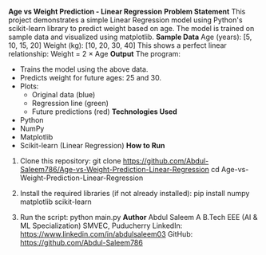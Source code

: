 **Age vs Weight Prediction - Linear Regression**
**Problem Statement**
This project demonstrates a simple Linear Regression model using Python's scikit-learn library to predict weight based on age. The model is trained on sample data and visualized using matplotlib.
**Sample Data**
Age (years):    [5, 10, 15, 20]
Weight (kg):    [10, 20, 30, 40]
This shows a perfect linear relationship: Weight = 2 × Age
**Output**
The program:
- Trains the model using the above data.
- Predicts weight for future ages: 25 and 30.
- Plots:
  - Original data (blue)
  - Regression line (green)
  - Future predictions (red)
**Technologies Used**
- Python
- NumPy
- Matplotlib
- Scikit-learn (Linear Regression)
**How to Run**
1. Clone this repository:
   git clone https://github.com/Abdul-Saleem786/Age-vs-Weight-Prediction-Linear-Regression
   cd Age-vs-Weight-Prediction-Linear-Regression

2. Install the required libraries (if not already installed):
   pip install numpy matplotlib scikit-learn

3. Run the script:
   python main.py
**Author**
Abdul Saleem A
B.Tech EEE (AI & ML Specialization)
SMVEC, Puducherry
LinkedIn: https://www.linkedin.com/in/abdulsaleem03
GitHub: https://github.com/Abdul-Saleem786
